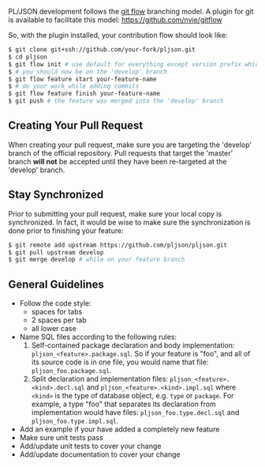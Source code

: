 PL/JSON development follows the [git flow][flow-blog] branching model. A
plugin for git is available to facilitate this model:
https://github.com/nvie/gitflow

So, with the plugin installed, your contribution flow should look like:

```sh
$ git clone git+ssh://github.com/your-fork/pljson.git
$ cd pljson
$ git flow init # use default for everything except version prefix which is 'v'
$ # you should now be on the 'develop' branch
$ git flow feature start your-feature-name
$ # do your work while adding commits
$ git flow feature finish your-feature-name
$ git push # the feature was merged into the 'develop' branch
```

[flow-blog]: http://nvie.com/posts/a-successful-git-branching-model/

## Creating Your Pull Request

When creating your pull request, make sure you are targeting the 'develop'
branch of the official repository. Pull requests that target the 'master'
branch **will not** be accepted until they have been re-targeted at the
'develop' branch.

## Stay Synchronized

Prior to submitting your pull request, make sure your local copy is
synchronized. In fact, it would be wise to make sure the synchronization is
done prior to finishing your feature:

```sh
$ git remote add upstream https://github.com/pljson/pljson.git
$ git pull upstream develop
$ git merge develop # while on your feature branch
```

## General Guidelines

+ Follow the code style:
  + spaces for tabs
  + 2 spaces per tab
  + all lower case
+ Name SQL files according to the following rules:
  1. Self-contained package declaration and body implementation:
     `pljson_<feature>.package.sql`. So if your feature is "foo", and all of
     its source code is in one file, you would name that file:
     `pljson_foo.package.sql`.
  2. Split declaration and implementation files: `pljson_<feature>.<kind>.decl.sql`
     and `pljson_<feature>.<kind>.impl.sql` where `<kind>` is the type of
     database object, e.g. `type` or `package`. For example, a type "foo"
     that separates its declaration from implementation would have files:
     `pljson_foo.type.decl.sql` and `pljson_foo.type.impl.sql`.
+ Add an example if your have added a completely new feature
+ Make sure unit tests pass
+ Add/update unit tests to cover your change
+ Add/update documentation to cover your change
